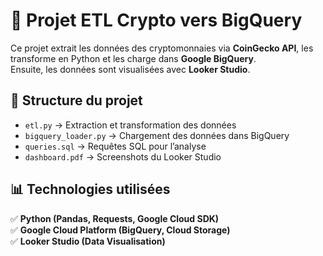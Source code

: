 # 🚀 Projet ETL Crypto vers BigQuery  
Ce projet extrait les données des cryptomonnaies via **CoinGecko API**, les transforme en Python et les charge dans **Google BigQuery**.  
Ensuite, les données sont visualisées avec **Looker Studio**.

## 📂 Structure du projet
- `etl.py` → Extraction et transformation des données  
- `bigquery_loader.py` → Chargement des données dans BigQuery  
- `queries.sql` → Requêtes SQL pour l’analyse  
- `dashboard.pdf` → Screenshots du Looker Studio  

## 📊 Technologies utilisées
✅ **Python (Pandas, Requests, Google Cloud SDK)**  
✅ **Google Cloud Platform (BigQuery, Cloud Storage)**  
✅ **Looker Studio (Data Visualisation)** 
